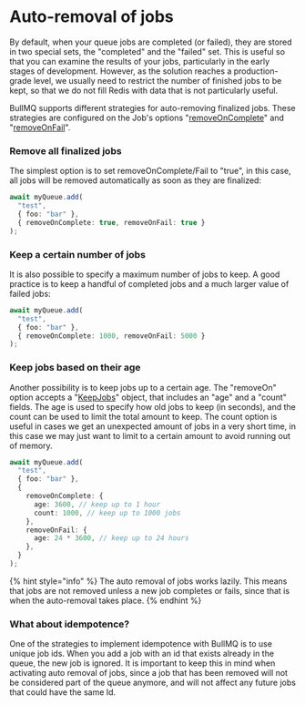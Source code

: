 # Auto-removal of jobs

By default, when your queue jobs are completed (or failed), they are stored in two special sets, the "completed" and the "failed" set. This is useful so that you can examine the results of your jobs, particularly in the early stages of development. However, as the solution reaches a production-grade level, we usually need to restrict the number of finished jobs to be kept, so that we do not fill Redis with data that is not particularly useful.

BullMQ supports different strategies for auto-removing finalized jobs. These strategies are configured on the Job's options "[removeOnComplete](https://api.docs.bullmq.io/interfaces/BaseJobOptions.html#removeOnComplete)" and "[removeOnFail](https://api.docs.bullmq.io/interfaces/BaseJobOptions.html#removeOnFail)".

### Remove all finalized jobs

The simplest option is to set removeOnComplete/Fail to "true", in this case, all jobs will be removed automatically as soon as they are finalized:

```typescript
await myQueue.add(
  "test",
  { foo: "bar" },
  { removeOnComplete: true, removeOnFail: true }
);

```

### Keep a certain number of jobs

It is also possible to specify a maximum number of jobs to keep. A good practice is to keep a handful of completed jobs and a much larger value of failed jobs:

```typescript
await myQueue.add(
  "test",
  { foo: "bar" },
  { removeOnComplete: 1000, removeOnFail: 5000 }
);
```

### Keep jobs based on their age

Another possibility is to keep jobs up to a certain age. The "removeOn" option accepts a "[KeepJobs](https://api.docs.bullmq.io/interfaces/KeepJobs.html)" object, that includes an "age" and a "count" fields. The age is used to specify how old jobs to keep (in seconds), and the count can be used to limit the total amount to keep. The count option is useful in cases we get an unexpected amount of jobs in a very short time, in this case we may just want to limit to a certain amount to avoid running out of memory.

```typescript
await myQueue.add(
  "test",
  { foo: "bar" },
  {
    removeOnComplete: {
      age: 3600, // keep up to 1 hour
      count: 1000, // keep up to 1000 jobs
    },
    removeOnFail: {
      age: 24 * 3600, // keep up to 24 hours
    },
  }
);

```

{% hint style="info" %}
The auto removal of jobs works lazily. This means that jobs are not removed unless a new job completes or fails, since that is when the auto-removal takes place.
{% endhint %}

### What about idempotence?

One of the strategies to implement idempotence with BullMQ is to use unique job ids. When you add a job with an id that exists already in the queue, the new job is ignored. It is important to keep this in mind when activating auto removal of jobs, since a job that has been removed will not be considered part of the queue anymore, and will not affect any future jobs that could have the same Id.

